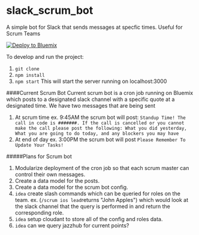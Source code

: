 # slack_scrum_bot
A simple bot for Slack that sends messages at specfic times. Useful for Scrum Teams

[![Deploy to Bluemix](https://bluemix.net/deploy/button.png)](https://bluemix.net/deploy?repository=https://github.com/ecompton3/slack_scrum_bot)

To develop and run the project:
1. `git clone`
2. `npm install`
3. `npm start` This will start the server running on localhost:3000

####Current Scrum Bot
Current scrum bot is a cron job running on Bluemix which posts to a designated slack channel with a specific quote at a designated time. We have two messages that are being sent

1. At scrum time ex. 9:45AM the scrum bot will post: ``Standup Time! The call in code is #######. If the call is cancelled or you cannot make the call please post the following: What you did yesterday, What you are going to do today, and any blockers you may have``
2. At end of day ex. 3:00PM the scrum bot will post ``Please Remember To Update Your Tasks!``

#####Plans for Scrum bot
1. Modularize deployment of the cron job so that each scrum master can control their own messages.
2. Create a data model for the posts.
3. Create a data model for the scrum bot config.
4. `idea` create slash commands which can be queried for roles on the team. ex. (`/scrum ios lead`returns "John Apples") which would look at the slack channel that the query is performed in and return the corresponding role.
5. `idea` setup cloudant to store all of the config and roles data.
6. `idea` can we query jazzhub for current points?
